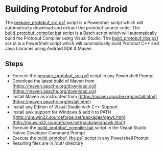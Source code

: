 # Building Protobuf for Android

The [prepare_protobuf_src.ps1](prepare_protobuf_src.ps1) script is a Powershell script which will automatically download and extract the protobuf source code.
The [build_protobuf_compiler.bat](build_protobuf_compiler.bat) script is a Batch script which will automatically build the Protobuf Compiler using Visual Studio.
The [build_protobuf_libs.ps1](build_protobuf_libs.ps1) script is a PowerShell script which will automatically build Protobuf C++ and Java Libraries using Android SDK & Maven.

## Steps
  - Execute the [prepare_protobuf_src.ps1](prepare_protobuf_src.ps1) script in any Powershell Prompt
  - Download the latest build of Maven from [https://maven.apache.org/download.cgi](https://maven.apache.org/download.cgi)
  - Install Maven as instructed from [https://maven.apache.org/install.html](https://maven.apache.org/install.html)
  - Install any Edition of Visual Studio with C++ Support
  - Install awk support for Windows & add it to PATH ([http://gnuwin32.sourceforge.net/packages/gawk.htm](http://gnuwin32.sourceforge.net/packages/gawk.htm))
  - Execute the [build_protobuf_compiler.bat](build_protobuf_compiler.bat) script in the Visual Studio Native Developer Command Prompt
  - Execute the [build_protobuf_libs.ps1](build_protobuf_libs.ps1) script in any Powershell Prompt
  - Resulting files are in /out/ directory
